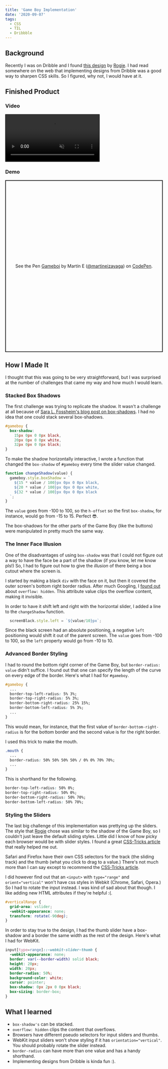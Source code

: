 ```yaml
---
title: 'Game Boy Implementation'
date: '2020-09-07'
tags:
  - CSS
  - TIL
  - Dribbble
---
```

## Background

Recently I was on Dribble and I found [this design](https://dribbble.com/shots/11303806-Figma-Smart-Animated-Gameboy) by [Rogie](https://dribbble.com/rogie). I had read somewhere on the web that implementing designs from Dribble was a good way to sharpen CSS skills. So I figured, why not, I would have at it.

## Finished Product
### Video
<video autoplay loop muted controls controlslist="nodownload nofullscreen noremoteplayback" preload="auto" style="border: 1px solid black">
  <source src="/videos/gameboy-demo.mp4" type="video/mp4">
  <source src="/videos/gameboy-demo.webm" type="video/webm">
  Your browser doesn't support the HTML5 video tag :(
</video>

### Demo
<p class="codepen" data-height="550" data-theme-id="light" data-default-tab="result" data-user="martineizayaga" data-slug-hash="gOaeOgK" style="height: 550px; box-sizing: border-box; display: flex; align-items: center; justify-content: center; border: 2px solid; margin: 1em 0; padding: 1em;" data-pen-title="Gameboi">
  <span>See the Pen <a href="https://codepen.io/martineizayaga/pen/gOaeOgK">
  Gameboi</a> by Martín E (<a href="https://codepen.io/martineizayaga">@martineizayaga</a>)
  on <a href="https://codepen.io">CodePen</a>.</span>
</p>
<script async src="https://static.codepen.io/assets/embed/ei.js"></script>

## How I Made It
I thought that this was going to be very straightforward, but I was surprised at the number of challenges that came my way and how much I would learn.

### Stacked Box Shadows
The first challenge was trying to replicate the shadow. It wasn't a challenge at all because of [Sara L. Fossheim's blog post on box-shadows](https://fossheim.io/writing/posts/css-box-shadow-animation/). I had no idea that one could stack several box-shadows.
```css
#gameboy {
  box-shadow:
    15px 0px 0 0px black,
    20px 0px 0 0px white,
    32px 0px 0 0px black;
}
```

To make the shadow horizontally interactive, I wrote a function that changed the `box-shadow` of `#gameboy` every time the slider value changed.

```javascript
function changeShadow(value) {
  gameboy.style.boxShadow = `
    ${15 * value / 100}px 0px 0 0px black,
    ${20 * value / 100}px 0px 0 0px white,
    ${32 * value / 100}px 0px 0 0px black
  `;
}
```

The  `value` goes from -100 to 100, so the `h-offset` so the first `box-shadow`, for instance, would go from -15 to 15. Perfect 😎.

The box-shadows for the other parts of the Game Boy (like the buttons) were manipulated in pretty much the same way.

### The Inner Face Illusion
One of the disadvantages of using `box-shadow` was that I could not figure out a way to have the face be a part of the shadow (if you know, let me know pls!) So, I had to figure out how to give the *illusion* of there being a box cutout where the screen is.

I started by making a black `div` with the face on it, but then it covered the outer screen's bottom right border radius. After much Googling, I [found out](https://stackoverflow.com/a/11725743) about `overflow: hidden`. This attribute value clips the overflow content, making it invisible.

In order to have it shift left and right with the horizontal slider, I added a line to the `changeShadow` function.

```javascript
  screenBlack.style.left = `${value/10}px`;
```

Since the black screen had an absolute positioning, a negative `left` positioning would shift it out of the parent screen. The `value` goes from -100 to 100, so the `left` property would go from -10 to 10.

### Advanced Border Styling
I had to round the bottom right corner of the Game Boy, but `border-radius: value` didn't suffice. I found out that one can specify the length of the curve on every edge of the border. Here's what I had for `#gameboy`.
```css
#gameboy {
  ...
  border-top-left-radius: 5% 3%;
  border-top-right-radius: 5% 3%;
  border-bottom-right-radius: 25% 15%;
  border-bottom-left-radius: 5% 3%;
  ...
}
```

This would mean, for instance, that the first value of `border-bottom-right-radius` is for the bottom border and the second value is for the right border.

I used this trick to make the mouth.

```css 
.mouth {
  ...
  border-radius: 50% 50% 50% 50% / 0% 0% 70% 70%;
  ...
}
```

This is shorthand for the following.

```css
border-top-left-radius: 50% 0%;
border-top-right-radius: 50% 0%;
border-bottom-right-radius: 50% 70%;
border-bottom-left-radius: 50% 70%;

```

### Styling the Sliders
The last big challenge of this implementation was prettying up the sliders. The style that [Rogie](https://dribbble.com/rogie) chose was similar to the shadow of the Game Boy, so I couldn't just leave the default sliding styles. Little did I know of how picky each browser would be with slider styles. I found a great [CSS-Tricks article](https://css-tricks.com/styling-cross-browser-compatible-range-inputs-css/) that really helped me out.

Safari and Firefox have their own CSS selectors for the track (the sliding track) and the thumb (what you click to drag to a value.) There's not much more than I can say except to recommend the [CSS-Tricks article](https://css-tricks.com/styling-cross-browser-compatible-range-inputs-css/).

I did however find out that an `<input>` with `type="range"` and `orient="vertical"` won't have css styles in Webkit (Chrome, Safari, Opera.) So I had to rotate the input instead. I was kind of sad about that though. I like adding new HTML attributes if they're helpful :(.

```css
#verticalRange {
  grid-area: vslider;
  -webkit-appearance: none;
  transform: rotate(-90deg);
}
```

In order to stay true to the design, I had the thumb slider have a box-shadow and a border the same width as the rest of the design. Here's what I had for WebKit.

```css
input[type=range]::-webkit-slider-thumb {
  -webkit-appearance: none;
  border: var(--border-width) solid black;
  height: 20px;
  width: 20px;
  border-radius: 50%;
  background-color: white;
  cursor: pointer;
  box-shadow: 0px 2px 0 0px black;
  box-sizing: border-box;
}
```

## What I learned
- `box-shadow's` can be stacked.
- `overflow: hidden` clips the content that overflows.
- Browsers have different pseudo selectors for input sliders and thumbs.
- WebKit input sliders won't show styling if it has `orientation="vertical"`. You should probably rotate the slider instead.
- `border-radius` can have more than one value and has a handy shorthand.
- Implementing designs from Dribble is kinda fun :).
